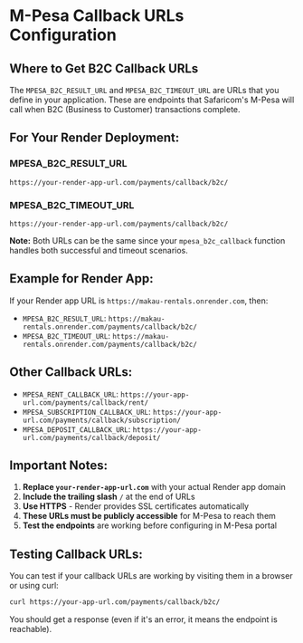 # M-Pesa Callback URLs Configuration

## Where to Get B2C Callback URLs

The `MPESA_B2C_RESULT_URL` and `MPESA_B2C_TIMEOUT_URL` are URLs that you define in your application. These are endpoints that Safaricom's M-Pesa will call when B2C (Business to Customer) transactions complete.

## For Your Render Deployment:

### MPESA_B2C_RESULT_URL
```
https://your-render-app-url.com/payments/callback/b2c/
```

### MPESA_B2C_TIMEOUT_URL
```
https://your-render-app-url.com/payments/callback/b2c/
```

**Note:** Both URLs can be the same since your `mpesa_b2c_callback` function handles both successful and timeout scenarios.

## Example for Render App:
If your Render app URL is `https://makau-rentals.onrender.com`, then:

- `MPESA_B2C_RESULT_URL`: `https://makau-rentals.onrender.com/payments/callback/b2c/`
- `MPESA_B2C_TIMEOUT_URL`: `https://makau-rentals.onrender.com/payments/callback/b2c/`

## Other Callback URLs:

- `MPESA_RENT_CALLBACK_URL`: `https://your-app-url.com/payments/callback/rent/`
- `MPESA_SUBSCRIPTION_CALLBACK_URL`: `https://your-app-url.com/payments/callback/subscription/`
- `MPESA_DEPOSIT_CALLBACK_URL`: `https://your-app-url.com/payments/callback/deposit/`

## Important Notes:

1. **Replace `your-render-app-url.com`** with your actual Render app domain
2. **Include the trailing slash** `/` at the end of URLs
3. **Use HTTPS** - Render provides SSL certificates automatically
4. **These URLs must be publicly accessible** for M-Pesa to reach them
5. **Test the endpoints** are working before configuring in M-Pesa portal

## Testing Callback URLs:

You can test if your callback URLs are working by visiting them in a browser or using curl:

```bash
curl https://your-app-url.com/payments/callback/b2c/
```

You should get a response (even if it's an error, it means the endpoint is reachable).

